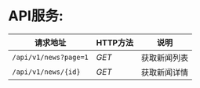 # API服务:

| 请求地址 | HTTP方法 | 说明 |
| --- | --- | --- |
| `/api/v1/news?page=1` | *GET* | 获取新闻列表 |
| `/api/v1/news/{id}` | *GET* | 获取新闻详情 |